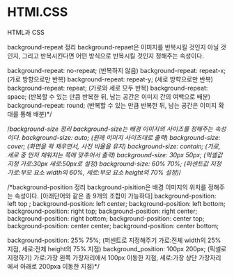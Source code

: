 # HTMl.CSS
HTML과 CSS

background-repeat 정리
background-repaet은 이미지를 반복시킬 것인지 아닐 것인지, 
그리고 반복시킨다면 어떤 방식으로 반복시킬 것인지 정해주는 속성이다.
																	
background-repeat: no-repeat; (반복하지 않음)
background-repeat: repeat-x; (가로 방향으로만 반복)
background-repeat: repeat-y; (세로 방햑으로만 반복)
background-repeat: repeat; (가로와 세로 모두 반복)
background-repeat: space; (반복할 수 있는 만큼 반복한 뒤, 남는 공간은 이미지 간의 여백으로 배분)
background-repeat: round; (반복할 수 있는 만큼 반복한 뒤, 남는 공간은 이미지 확대를 통해 배분)*/


/*background-size 정리
background-size는 배경 이미지의 사이즈를 정해주는 속성이다.
background-size: auto; (원래 이미지 사이즈대로 출력)
background-size: cover; (화면을 꽉 채우면서, 사진 비율을 유지) 
background-size: contain; (가로, 세로 중 먼저 채워지는 쪽에 맞추어서 출력) 
background-size: 30px 50px; (픽셀값 지정 가로:30px 세로:50px로 설정) 
background-size: 60% 70%; (퍼센트값 지정 가로:부모 요소 width의 60%, 
                          세로:부모 요소 height의 70% 설정)*/


/*background-position 정리
background-pisition은 배경 이미지의 위치를 정해주는 속성이다.
[아래단어와 같은 총 9개의 조합이 가능하다]
background-position: left top ;	
background-position: left center;
background-position: left bottom;
background-position: right top;
background-position: right center;
background-position: right bottom;
background-position: center top;
background-position: center center;
background-position: center bottom;
																	
background-position: 25% 75%; (퍼센트로 지정해주기 가로:전체 width의 25% 지점, 
															 세로:전체 height의 75% 지점)
background_position: 100px 200px; (픽셀로 지정하기) 
														가로:가장 왼쪽 가장자리에서 100px 이동한 지점,
														세로:가장 상단 가장자리에서 아래로 200pxa 이동한 지점)*/
